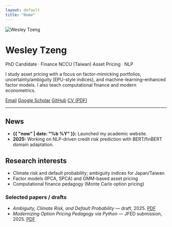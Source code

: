 ```yaml
---
layout: default
title: "Home"
---
```


<div class="hero">
  <img class="avatar" src="{{ '/assets/img/profile.jpg' | relative_url }}" alt="Wesley Tzeng">
  <div>
    <h1>Wesley Tzeng</h1>
    <div class="badges">
      <span class="tag">PhD Candidate · Finance</span>
      <span class="tag">NCCU (Taiwan)</span>
      <span class="tag">Asset Pricing · NLP</span>
    </div>
    <p class="muted">I study asset pricing with a focus on factor-mimicking portfolios, uncertainty/ambiguity (EPU-style indices), and machine-learning–enhanced factor models. I also teach computational finance and modern econometrics.</p>
    <p>
      <a href="mailto:" class="tag">Email</a>
      <a href="https://scholar.google.com/" target="_blank" rel="noopener" class="tag">Google Scholar</a>
      <a href="https://github.com/Wesley1110" target="_blank" rel="noopener" class="tag">GitHub</a>
      <a href="#" class="tag">CV (PDF)</a>
    </p>
  </div>
</div>

<hr>

<h2>News</h2>
<ul>
  <li><strong>{{ "now" | date: "%b %Y" }}:</strong> Launched my academic website.</li>
  <li><strong>2025:</strong> Working on NLP-driven credit risk prediction with BERT/finBERT domain adaptation.</li>
</ul>

<h2>Research interests</h2>
<ul>
  <li>Climate risk and default probability; ambiguity indices for Japan/Taiwan</li>
  <li>Factor models (IPCA, SPCA) and GMM-based asset pricing</li>
  <li>Computational finance pedagogy (Monte Carlo option pricing)</li>
</ul>

<div class="card">
  <h3>Selected papers / drafts</h3>
  <ul>
    <li><em>Ambiguity, Climate Risk, and Default Probability</em> — draft, 2025. <a href="#">PDF</a></li>
    <li><em>Modernizing Option Pricing Pedagogy via Python</em> — JFED submission, 2025. <a href="#">PDF</a></li>
  </ul>
</div>